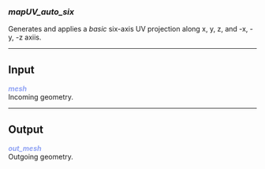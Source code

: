 ### ***mapUV_auto_six***
Generates and applies a *basic* six-axis UV projection along x, y, z, and -x, -y, -z axiis.<br />

***
## Input
<span style="color:#90A3F4">***mesh***</span>
<br />Incoming geometry.

***
## Output
<span style="color:#90A3F4">***out_mesh***</span>
<br />Outgoing geometry.

